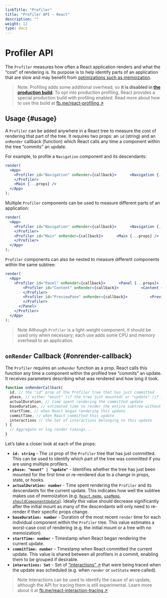 ```yaml
---
linkTitle: "Profiler"
title: "Profiler API – React"
description: ""
weight: 12
type: docs
---
```


# Profiler API

The `Profiler` measures how often a React application renders and what the “cost” of rendering is.
Its purpose is to help identify parts of an application that are slow and may benefit from [optimizations such as memoization](/react/18.1/hooks/hooks-faq#how-to-memoize-calculations).

> Note:
> Profiling adds some additional overhead, so **it is disabled in [the production build](/react/18.1/advanced-guides/optimizing-performance#use-the-production-build)**.
> To opt into production profiling, React provides a special production build with profiling enabled.
> Read more about how to use this build at [fb.me/react-profiling ↗](https://fb.me/react-profiling)
> 

## Usage {#usage}

A `Profiler` can be added anywhere in a React tree to measure the cost of rendering that part of the tree.
It requires two props: an `id` (string) and an `onRender` callback (function) which React calls any time a component within the tree “commits” an update.

For example, to profile a `Navigation` component and its descendants:

```jsx
render(
  <App>
    <Profiler id="Navigation" onRender={callback}>      <Navigation {...props} />
    </Profiler>
    <Main {...props} />
  </App>
);
```

Multiple `Profiler` components can be used to measure different parts of an application:

```jsx
render(
  <App>
    <Profiler id="Navigation" onRender={callback}>      <Navigation {...props} />
    </Profiler>
    <Profiler id="Main" onRender={callback}>      <Main {...props} />
    </Profiler>
  </App>
);
```

`Profiler` components can also be nested to measure different components within the same subtree:

```jsx
render(
  <App>
    <Profiler id="Panel" onRender={callback}>      <Panel {...props}>
        <Profiler id="Content" onRender={callback}>          <Content {...props} />
        </Profiler>
        <Profiler id="PreviewPane" onRender={callback}>          <PreviewPane {...props} />
        </Profiler>
      </Panel>
    </Profiler>
  </App>
);
```

> Note
> Although `Profiler` is a light-weight component, it should be used only when necessary; each use adds some CPU and memory overhead to an application.
> 

## `onRender` Callback {#onrender-callback}

The `Profiler` requires an `onRender` function as a prop.
React calls this function any time a component within the profiled tree “commits” an update.
It receives parameters describing what was rendered and how long it took.

```jsx
function onRenderCallback(
  id, // the "id" prop of the Profiler tree that has just committed
  phase, // either "mount" (if the tree just mounted) or "update" (if it re-rendered)
  actualDuration, // time spent rendering the committed update
  baseDuration, // estimated time to render the entire subtree without memoization
  startTime, // when React began rendering this update
  commitTime, // when React committed this update
  interactions // the Set of interactions belonging to this update
) {
  // Aggregate or log render timings...
}
```

Let’s take a closer look at each of the props:

- **`id: string`** -
  The `id` prop of the `Profiler` tree that has just committed.
  This can be used to identify which part of the tree was committed if you are using multiple profilers.
- **`phase: "mount" | "update"`** -
  Identifies whether the tree has just been mounted for the first time or re-rendered due to a change in props, state, or hooks.
- **`actualDuration: number`** -
  Time spent rendering the `Profiler` and its descendants for the current update.
  This indicates how well the subtree makes use of memoization (e.g. [`React.memo`](/react/18.1/api-reference/react-api#reactmemo), [`useMemo`](/react/18.1/hooks/hooks-reference#usememo), [`shouldComponentUpdate`](/react/18.1/hooks/hooks-faq#how-do-i-implement-shouldcomponentupdate)).
  Ideally this value should decrease significantly after the initial mount as many of the descendants will only need to re-render if their specific props change.
- **`baseDuration: number`** -
  Duration of the most recent `render` time for each individual component within the `Profiler` tree.
  This value estimates a worst-case cost of rendering (e.g. the initial mount or a tree with no memoization).
- **`startTime: number`** -
  Timestamp when React began rendering the current update.
- **`commitTime: number`** -
  Timestamp when React committed the current update.
  This value is shared between all profilers in a commit, enabling them to be grouped if desirable.
- **`interactions: Set`** -
  Set of [“interactions” ↗](https://fb.me/react-interaction-tracing) that were being traced when the update was scheduled (e.g. when `render` or `setState` were called).

> Note
> Interactions can be used to identify the cause of an update, although the API for tracing them is still experimental.
> Learn more about it at [fb.me/react-interaction-tracing ↗](https://fb.me/react-interaction-tracing)
> 
